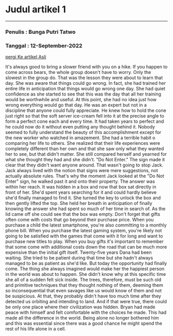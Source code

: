 # Judul artikel 1

---

### Penulis : Bunga Putri Tatwo
### Tanggal : 12-September-2022

[pergi Ke artikel Asli](google.com)

<!-- Random text, Belum diganti -->
It's always good to bring a slower friend with you on a hike. If you happen to come across bears, the whole group doesn't have to worry. Only the slowest in the group do. That was the lesson they were about to learn that day.
She was aware that things could go wrong. In fact, she had trained her entire life in anticipation that things would go wrong one day. She had quiet confidence as she started to see that this was the day that all her training would be worthwhile and useful. At this point, she had no idea just how wrong everything would go that day.
He was an expert but not in a discipline that anyone could fully appreciate. He knew how to hold the cone just right so that the soft server ice-cream fell into it at the precise angle to form a perfect cone each and every time. It had taken years to perfect and he could now do it without even putting any thought behind it. Nobody seemed to fully understand the beauty of this accomplishment except for the new worker who watched in amazement.
She had a terrible habit o comparing her life to others. She realized that their life experiences were completely different than her own and that she saw only what they wanted her to see, but that didn't matter. She still compared herself and yearned for what she thought they had and she didn't.
"Do Not Enter." The sign made it clear that they didn't want anyone around. That wasn't going to stop Jack. Jack always lived with the notion that signs were mere suggestions, not actually absolute rules. That's why the moment Jack looked at the "Do Not Enter" sign, he walked past it and onto their property.
The answer was within her reach. It was hidden in a box and now that box sat directly in front of her. She'd spent years searching for it and could hardly believe she'd finally managed to find it. She turned the key to unlock the box and then gently lifted the top. She held her breath in anticipation of finally knowing the answer she had spent so much of her time in search of. As the lid came off she could see that the box was empty.
Don't forget that gifts often come with costs that go beyond their purchase price. When you purchase a child the latest smartphone, you're also committing to a monthly phone bill. When you purchase the latest gaming system, you're likely not going to be satisfied with the games that come with it for long and want to purchase new titles to play. When you buy gifts it's important to remember that some come with additional costs down the road that can be much more expensive than the initial gift itself.
Twenty-five years Dana had been waiting. She tried to be patient during that time but she hadn't always managed to be as patient as she'd like. But today the opportunity had finally come. The thing she always imagined would make her the happiest person in the world was about to happen. She didn't know why at this specific time she all of a sudden felt sick inside.
The trees, therefore, must be such old and primitive techniques that they thought nothing of them, deeming them so inconsequential that even savages like us would know of them and not be suspicious. At that, they probably didn't have too much time after they detected us orbiting and intending to land. And if that were true, there could be only one place where their civilization was hidden.
Bryan had made peace with himself and felt comfortable with the choices he made. This had made all the difference in the world. Being alone no longer bothered him and this was essential since there was a good chance he might spend the rest of his life alone in a cell.